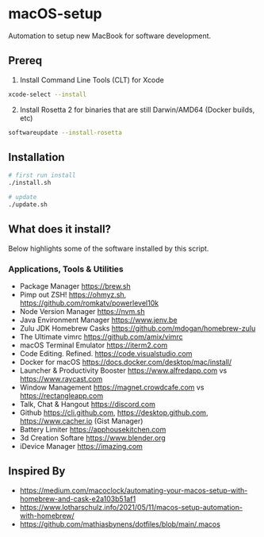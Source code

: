 # macOS-setup

Automation to setup new MacBook for software development.

## Prereq

1. Install Command Line Tools (CLT) for Xcode
```sh
xcode-select --install
```
2. Install Rosetta 2 for binaries that are still Darwin/AMD64 (Docker builds, etc)
```sh
softwareupdate --install-rosetta
```

## Installation

```sh
# first run install
./install.sh

# update
./update.sh
```

## What does it install?

Below highlights some of the software installed by this script.

### Applications, Tools & Utilities

* Package Manager https://brew.sh
* Pimp out ZSH! https://ohmyz.sh, https://github.com/romkatv/powerlevel10k
* Node Version Manager https://nvm.sh
* Java Environment Manager https://www.jenv.be
* Zulu JDK Homebrew Casks https://github.com/mdogan/homebrew-zulu
* The Ultimate vimrc https://github.com/amix/vimrc
* macOS Terminal Emulator https://iterm2.com
* Code Editing. Refined. https://code.visualstudio.com
* Docker for macOS https://docs.docker.com/desktop/mac/install/
* Launcher & Productivity Booster https://www.alfredapp.com vs https://www.raycast.com
* Window Management https://magnet.crowdcafe.com vs https://rectangleapp.com
* Talk, Chat & Hangout https://discord.com
* Github https://cli.github.com, https://desktop.github.com, https://www.cacher.io (Gist Manager)
* Battery Limiter https://apphousekitchen.com
* 3d Creation Softare https://www.blender.org
* iDevice Manager https://imazing.com


## Inspired By

* https://medium.com/macoclock/automating-your-macos-setup-with-homebrew-and-cask-e2a103b51af1
* https://www.lotharschulz.info/2021/05/11/macos-setup-automation-with-homebrew/
* https://github.com/mathiasbynens/dotfiles/blob/main/.macos